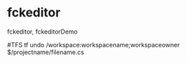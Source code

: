# fckeditor
fckeditor, fckeditorDemo



#TFS
tf undo /workspace:workspacename;workspaceowner $/projectname/filename.cs

